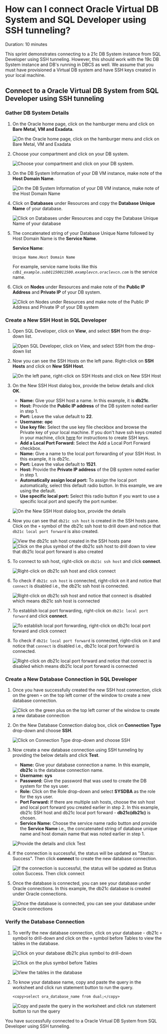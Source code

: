 # How can I connect Oracle Virtual DB System and SQL Developer using SSH tunneling?

Duration: 10 minutes

This sprint demonstrates connecting to a 21c DB System instance from SQL Developer using SSH tunneling. However, this should work with the 19c DB System instance and DB's running in DBCS as well. We assume that you must have provisioned a Virtual DB system and have SSH keys created in your local machine.

## Connect to a Oracle Virtual DB System from SQL Developer using SSH tunneling

### Gather DB System Details

1. On the Oracle home page, click on the hamburger menu and click on **Bare Metal, VM and Exadata**.

    ![On the Oracle home page, click on the hamburger menu and click on Bare Metal, VM and Exadata](./images/vm.png " ")

2. Choose your compartment and click on your DB system.

    ![Choose your compartment and click on your DB system.](./images/db.png " ")

3. On the DB System Information of your DB VM instance, make note of the **Host Domain Name**.

    ![On the DB System Information of your DB VM instance, make note of the Host Domain Name](./images/host-domain-name.png " ")

4. Click on **Databases** under Resources and copy the **Database Unique Name** of your database.

    ![Click on Databases under Resources and copy the Database Unique Name of your database](./images/db-unique-name.png " ")

5. The concatenated string of your Database Unique Name followed by Host Domain Name is the **Service Name**.

    **Service Name**:
    ```
    Unique Name.Host Domain Name
    ```

    For example, service name looks like this *`cdb1_example.sub01150011500.examplevcn.oraclevcn.com`* is the service name.

6. Click on **Nodes** under Resources and make note of the **Public IP Address** and **Private IP** of your DB system.

    ![Click on Nodes under Resources and make note of the Public IP Address and Private IP of your DB system](./images/ipaddress.png " ")

### Create a New SSH Host in SQL Developer

1. Open SQL Developer, click on **View**, and select **SSH** from the drop-down list.

    ![Open SQL Developer, click on View, and select **SSH** from the drop-down list](./images/view.png " ")

2. Now you can see the SSH Hosts on the left pane. Right-click on **SSH Hosts** and click on **New SSH Host**.

    ![On the left pane, right-click on SSH Hosts and click on New SSH Host](./images/new-host.png " ")

3. On the New SSH Host dialog box, provide the below details and click **OK**.

    * **Name:** Give your SSH host a name. In this example, it is **db21c**.
    * **Host:** Provide the **Public IP address** of the DB system noted earlier in step 1.
    * **Port:** Leave the value default to **22**.
    * **Username:** **opc**
    * **Use key file:** Select the use key file checkbox and browse the Private key of your local machine. If you don't have ssh keys created in your machine, click [here](https://oracle-livelabs.github.io/common/labs/generate-ssh-key/generate-ssh-keys.md) for instructions to create SSH keys.
    * **Add a Local Port Forward:** Select the Add a Local Port Forward checkbox.
    * **Name:** Give a name to the local port forwarding of your SSH Host. In this example, it is db21c.
    * **Port:** Leave the value default to **1521**.
    * **Host:** Provide the **Private IP address** of the DB system noted earlier in step 1.
    * **Automatically assign local port:** To assign the local port automatically, select this default radio button. In this example, we are using the default.
    * **Use specific local port:** Select this radio button if you want to use a specific local port and specify the port number.

    ![On the New SSH Host dialog box, provide the details](./images/ssh-host.png " ")

4. Now you can see that `db21c ssh host` is created in the SSH hosts pane. Click on the `+` symbol of the db21c ssh host to drill down and notice that `db21c local port forward` is also created.

    ![View the db21c ssh host created in the SSH hosts pane](./images/expand.png " ")
    ![Click on the plus symbol of the db21c ssh host to drill down to view that db21c local port forward is also created](./images/expand2.png " ")

5. To connect to ssh host, right-click on `db21c ssh host` and click **connect**.

    ![Right-click on db21c ssh host and click connect](./images/connect-ssh-host.png " ")

6. To check if `db21c ssh host` is connected, right-click on it and notice that `connect` is disabled i.e., the db21c ssh host is connected.

    ![Right-click on db21c ssh host and notice that connect is disabled which means db21c ssh host is connected](./images/connect-ssh-host2.png " ")

7. To establish local port forwarding, right-click on `db21c local port forward` and click **connect**.

    ![To establish local port forwarding, right-click on db21c local port forward and click connect](./images/connect-ssh.png " ")

8. To check if `db21c local port forward` is connected, right-click on it and notice that `connect` is disabled i.e., db21c local port forward is connected.

    ![Right-click on db21c local port forward and notice that connect is disabled which means db21c local port forward is connected](./images/connect-ssh2.png " ")

### Create a New Database Connection in SQL Developer

1. Once you have successfully created the new SSH host connection, click on the green `+` on the top left corner of the window to create a new database connection.

    ![Click on the green plus on the top left corner of the window to create a new database connection](./images/new-connection.png " ")

2. On the New Database Connection dialog box, click on **Connection Type** drop-down and choose **SSH**.

    ![Click on Connection Type drop-down and choose SSH](./images/choose-ssh.png " ")

3. Now create a new database connection using SSH tunneling by providing the below details and click **Test**.

    * **Name:** Give your database connection a name. In this example, **db21c** is the database connection name.
    * **Username:** **sys**
    * **Password:** Give the password that was used to create the DB system for the sys user.
    * **Role:** Click on the Role drop-down and select **SYSDBA** as the role for the sys user.
    * **Port Forward:** If there are multiple ssh hosts, choose the ssh host and local port forward you created earlier in step 2. In this example, db21c SSH host and db21c local port forward - **db21c(db21c)** is chosen.
    * **Service Name:** Choose the service name radio button and provide the **Service Name** i.e., the concatenated string of database unique name and host domain name that was noted earlier in step 1.

    ![Provide the details and click Test](./images/new-connection-details.png " ")

4. If the connection is successful, the status will be updated as "Status: Success". Then click **connect** to create the new database connection.

    ![If the connection is successful, the status will be updated as Status colon Success. Then click connect](./images/connect.png " ")

5. Once the database is connected, you can see your database under Oracle connections. In this example, the db21c database is created under Oracle connections.

    ![Once the database is connected, you can see your database under Oracle connections](./images/connected.png " ")

### Verify the Database Connection

1. To verify the new database connection, click on your database - db21c `+` symbol to drill-down and click on the `+` symbol before Tables to view the tables in the database.

    ![Click on your database db21c plus symbol to drill-down](./images/db-drill-down.png " ")

    ![Click on the plus symbol before Tables](./images/tables-drill-down.png " ")

    ![View the tables in the database](./images/view-tables.png " ")

2. To know your database name, copy and paste the query in the worksheet and click run statement button to run the query.

    ```
    <copy>select ora_database_name from dual;</copy>
    ```

    ![Copy and paste the query in the worksheet and click run statement button to run the query](./images/know-db-name.png " ")

You have successfully connected to a Oracle Virtual DB System from SQL Developer using SSH tunneling.